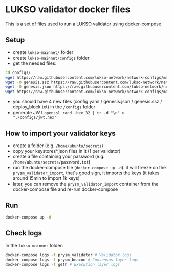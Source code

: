 # LUKSO validator docker files

This is a set of files used to run a LUKSO validator using docker-compose

## Setup

- create `lukso-mainnet/` folder
- create `lukso-mainnet/configs` folder
- get the needed files:

```bash
cd configs/
wget https://raw.githubusercontent.com/lukso-network/network-configs/main/mainnet/lighthouse/deploy_block.txt
wget -O genesis.ssz https://raw.githubusercontent.com/lukso-network/network-configs/main/mainnet/shared/genesis_42.ssz
wget -O genesis.json https://raw.githubusercontent.com/lukso-network/network-configs/main/mainnet/shared/genesis_42.json
wget https://raw.githubusercontent.com/lukso-network/network-configs/main/mainnet/shared/config.yaml
```

- you should have 4 new files (config.yaml / genesis.json / genesis.ssz / deploy_block.txt) in the `/configs` folder
- generate JWT `openssl rand -hex 32 | tr -d "\n" > "./configs/jwt.hex"`

## How to import your validator keys

- create a folder (e.g. `/home/ubuntu/secrets`)
- copy your keystores*.json files in it (1 per validator)
- create a file containing your password (e.g. `/home/ubuntu/secrets/password.txt`)
- run the docker-compose file (`docker-compose up -d`). it will freeze on the `prysm_validator_import`, that's good sign, it imports the keys (it takes around 15min to import 1k keys)
- later, you can remove the `prysm_validator_import` container from the docker-compose file and re-run docker-compose

## Run

```bash
docker-compose up -d
```

## Check logs

In the `lukso-mainnet` folder:
```bash
docker-compose logs -f prysm_validator # Validator logs
docker-compose logs -f prysm_beacon # Consensus layer logs
docker-compose logs -f geth # Execution layer logs
```